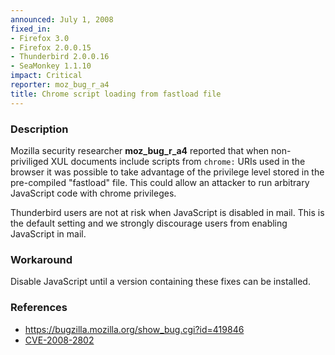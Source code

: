 ```yaml
---
announced: July 1, 2008
fixed_in:
- Firefox 3.0
- Firefox 2.0.0.15
- Thunderbird 2.0.0.16
- SeaMonkey 1.1.10
impact: Critical
reporter: moz_bug_r_a4
title: Chrome script loading from fastload file
---
```


<h3>Description</h3>

<p>Mozilla security researcher <strong>moz_bug_r_a4</strong> reported that
when non-priviliged XUL documents include scripts from <code>chrome:</code>
URIs used in the browser it was possible to take advantage of the privilege
level stored in the pre-compiled "fastload" file. This could allow an
attacker to run arbitrary JavaScript code with chrome privileges.</p>

<p class="note">Thunderbird users are not at risk when JavaScript is
disabled in mail. This is the default setting and we strongly discourage
users from enabling JavaScript in mail.</p>

<h3>Workaround</h3>

<p>Disable JavaScript until a version containing these fixes can be installed.</p>

<h3>References</h3>

<ul>
  <li><a href="https://bugzilla.mozilla.org/show_bug.cgi?id=419846">https://bugzilla.mozilla.org/show_bug.cgi?id=419846</a></li>
  <li><a class="ex-ref" href="http://cve.mitre.org/cgi-bin/cvename.cgi?name=CVE-2008-2802">CVE-2008-2802</a></li>

</ul>



